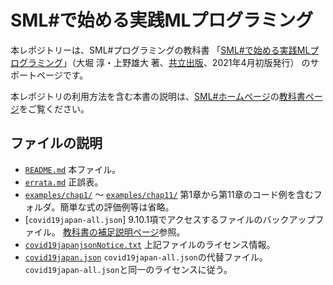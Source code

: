 # SML#で始める実践MLプログラミング

本レポジトリーは、SML#プログラミングの教科書
「[SML#で始める実践MLプログラミング]」（大堀 淳・上野雄大 著、[共立出版]、2021年4月初版発行）
のサポートページです。

本レポジトリの利用方法を含む本書の説明は、[SML#ホームページ]の[教科書ページ]をご覧ください。

## ファイルの説明
* [`README.md`] 本ファイル。
* [`errata.md`] 正誤表。
* [`examples/chap1/`] 〜 [`examples/chap11/`]
   第1章から第11章のコード例を含むフォルダ。簡単な式の評価例等は省略。
* [`covid19japan-all.json`]
   9.10.1項でアクセスするファイルのバックアップファイル。
   [教科書の補足説明ページ]参照。
* [`covid19japanjsonNotice.txt`] 上記ファイルのライセンス情報。
* [`covid19japan.json`]
  `covid19japan-all.json`の代替ファイル。`covid19japan-all.json`と同一のライセンスに従う。

[SML#で始める実践MLプログラミング]: https://www.kyoritsu-pub.co.jp/bookdetail/9784320124714
[共立出版]: https://www.kyoritsu-pub.co.jp/
[SML#ホームページ]: https://smlsharp.github.io
[教科書ページ]: https://smlsharp.github.io/ja/textbooks/
[教科書の補足説明ページ]: https://smlsharp.github.io/ja/textbooks/supplement/
[`README.md`]: README.md
[`errata.md`]: errata.md
[`examples/chap1/`]: examples/chap1/
[`examples/chap11/`]: examples/chap11/
[`covid19japan.json`]: covid19japan.json
[`covid19japanjsonNotice.txt`]: covid19japanjsonNotice.txt
